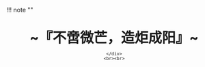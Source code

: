 !!! note "" 
    <br><br>
    <div align="center" style="font-size:32px;font-weight:bold">
        ~『不啻微芒，造炬成阳』~
    </div>
    <div align="center" style="font-size:12px">
        
    </div>
    <br><br>